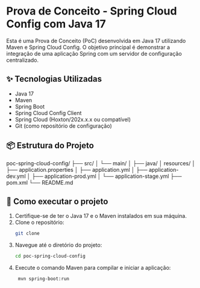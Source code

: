 # Prova de Conceito - Spring Cloud Config com Java 17

Esta é uma Prova de Conceito (PoC) desenvolvida em Java 17 utilizando Maven e Spring Cloud Config. O objetivo principal é demonstrar a integração de uma aplicação Spring com um servidor de configuração centralizado.

## ✨ Tecnologias Utilizadas

- Java 17
- Maven
- Spring Boot
- Spring Cloud Config Client
- Spring Cloud (Hoxton/202x.x.x ou compatível)
- Git (como repositório de configuração)

## 📦 Estrutura do Projeto

poc-spring-cloud-config/
├── src/
│ └── main/
│ ├── java/
│  resources/
│ ├── application.properties
│ ├── application.yml
│ ├── application-dev.yml
│ ├── application-prod.yml
│ └── application-stage.yml
├── pom.xml
└── README.md

## 📄 Como executar o projeto
1. Certifique-se de ter o Java 17 e o Maven instalados em sua máquina.
2. Clone o repositório:
   ```bash
   git clone
3. Navegue até o diretório do projeto:
   ```bash
   cd poc-spring-cloud-config
   ```
4. Execute o comando Maven para compilar e iniciar a aplicação:
   ```bash
    mvn spring-boot:run
    ```

